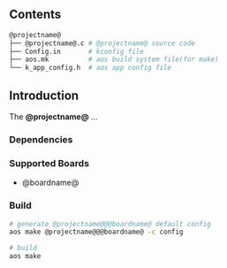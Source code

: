 ## Contents

```sh
@projectname@
├── @projectname@.c # @projectname@ source code
├── Config.in       # kconfig file
├── aos.mk          # aos build system file(for make)
└── k_app_config.h  # aos app config file
```

## Introduction

The **@projectname@** ...

### Dependencies

### Supported Boards

- @boardname@

### Build

```sh
# generate @projectname@@@boardname@ default config
aos make @projectname@@@boardname@ -c config

# build
aos make
```
